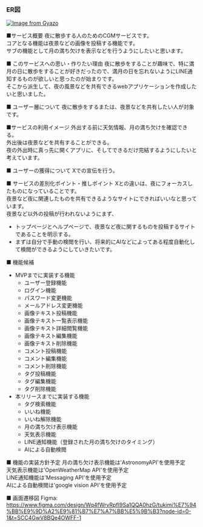 ### ER図
[![Image from Gyazo](https://i.gyazo.com/f405c66356de668422b7437c655ab92d.png)](https://gyazo.com/f405c66356de668422b7437c655ab92d)

■サービス概要
夜に散歩する人のためのCGMサービスです。  
コアとなる機能は夜景などの画像を投稿する機能です。  
サブの機能として月の満ち欠けを表示などを行うようにしたいと思います。

■ このサービスへの思い・作りたい理由
夜に散歩をすることが趣味で、特に満月の日に散歩をすることが好きだったので、満月の日を忘れないようにLINE通知するものが欲しいと思ったのが始まりです。  
そこから派生して、夜の風景などを共有できるwebアプリケーションを作成したいと思いました。

■ ユーザー層について
夜に散歩をするまたは、夜景などを共有したい人が対象です。

■サービスの利用イメージ
外出する前に天気情報、月の満ち欠けを確認できる。  
外出後は夜景などを共有することができる。  
夜の外出時に真っ先に開くアプリに、そしてできるだけ完結するようにしたいと考えています。

■ ユーザーの獲得について
Xでの宣伝を行う。

■ サービスの差別化ポイント・推しポイント
Xとの違いは、夜にフォーカスしたものになっていることです。  
夜景など夜に関連したものを共有できるようなサイトにできればいいなと思っています。  
夜景など以外の投稿が行われないようにまず、
- トップページとヘルプページで、夜景など夜に関するものを投稿するサイトであることを明示する。
- まずは自分で手動の検閲を行い、将来的にAIなどによってある程度自動化して検閲ができるようにしていきたいです。

■ 機能候補
- MVPまでに実装する機能
  - ユーザー登録機能
  - ログイン機能
  - パスワード変更機能
  - メールアドレス変更機能
  - 画像テキスト投稿機能
  - 画像テキスト一覧表示機能
  - 画像テキスト詳細閲覧機能
  - 画像テキスト編集機能
  - 画像テキスト削除機能
  - コメント投稿機能
  - コメント編集機能
  - コメント削除機能
  - タグ投稿機能
  - タグ編集機能
  - タグ削除機能
- 本リリースまでに実装する機能
  - タグ検索機能
  - いいね機能
  - いいね解除機能
  - 月の満ち欠け表示機能
  - 天気表示機能
  - LINE通知機能（登録された月の満ち欠けのタイミング）
  - AIによる自動検閲

■ 機能の実装方針予定
月の満ち欠け表示機能は'AstronomyAPI'を使用予定  
天気表示機能は'OpenWeatherMap API'を使用予定  
LINE通知機能は'Messaging API'を使用予定  
AIによる自動検閲は'google vision API'を使用予定

■ 画面遷移図
Figma: https://www.figma.com/design/Wq4fWrvRpfI9Sa1QQA0hzG/tukimi%E7%94%BB%E9%9D%A2%E9%81%B7%E7%A7%BB%E5%9B%B3?node-id=0-1&t=SCC4GwV8BQe4OWFF-1
